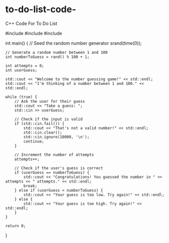 # to-do-list-code-
C++ Code For To Do List 

#include <iostream>
#include <cstdlib>
#include <ctime>

int main() {
    // Seed the random number generator
    srand(time(0));

    // Generate a random number between 1 and 100
    int numberToGuess = rand() % 100 + 1;

    int attempts = 0;
    int userGuess;

    std::cout << "Welcome to the number guessing game!" << std::endl;
    std::cout << "I'm thinking of a number between 1 and 100." << std::endl;

    while (true) {
        // Ask the user for their guess
        std::cout << "Take a guess: ";
        std::cin >> userGuess;

        // Check if the input is valid
        if (std::cin.fail()) {
            std::cout << "That's not a valid number!" << std::endl;
            std::cin.clear();
            std::cin.ignore(10000, '\n');
            continue;
        }

        // Increment the number of attempts
        attempts++;

        // Check if the user's guess is correct
        if (userGuess == numberToGuess) {
            std::cout << "Congratulations! You guessed the number in " << attempts << " attempts." << std::endl;
            break;
        } else if (userGuess < numberToGuess) {
            std::cout << "Your guess is too low. Try again!" << std::endl;
        } else {
            std::cout << "Your guess is too high. Try again!" << std::endl;
        }
    }

    return 0;
}
